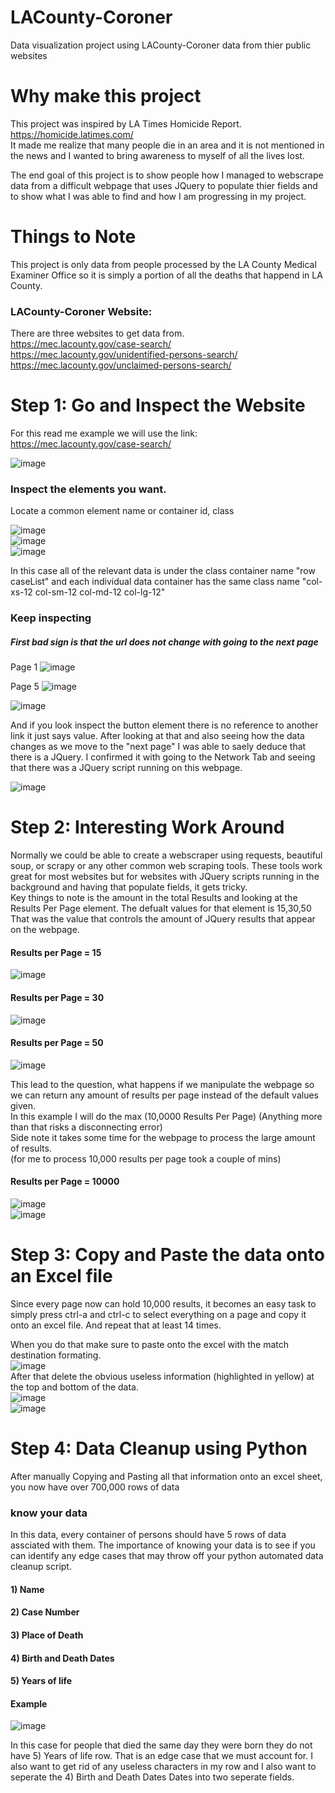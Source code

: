# LACounty-Coroner
Data visualization project using LACounty-Coroner data from thier public websites

# Why make this project
This project was inspired by LA Times Homicide Report. https://homicide.latimes.com/ <br />
It made me realize that many people die in an area and it is not mentioned in the news and I wanted to bring awareness to myself of all the lives lost. 

The end goal of this project is to show people how I managed to webscrape data from a difficult webpage that uses JQuery to populate thier fields and 
to show what I was able to find and how I am progressing in my project. 

# Things to Note
This project is only data from people processed by the LA County Medical Examiner Office so it is simply a portion of all the deaths that happend in LA County. 

### LACounty-Coroner Website:
There are three websites to get data from. <br />
https://mec.lacounty.gov/case-search/<br />
https://mec.lacounty.gov/unidentified-persons-search/<br />
https://mec.lacounty.gov/unclaimed-persons-search/<br />

# Step 1: Go and Inspect the Website
For this read me example we will use the link: https://mec.lacounty.gov/case-search/<br />

![image](https://user-images.githubusercontent.com/51274827/173214058-ef33c0e7-2aa3-4a13-8c65-0cc879e40d0f.png)<br />

### Inspect the elements you want. <br />
Locate a common element name or container id, class<br />

![image](https://user-images.githubusercontent.com/51274827/173214919-2ae59c8b-e830-494a-9c52-83940a2f42a2.png)<br />
![image](https://user-images.githubusercontent.com/51274827/173214720-04283cc1-aa4a-46b4-8979-23afba726312.png)<br /> 
![image](https://user-images.githubusercontent.com/51274827/173214885-d0e50742-6c8d-4853-95b2-6063cc1e5142.png)<br />

In this case all of the relevant data is under the class container name "row caseList" and each individual data container has the same class name "col-xs-12 col-sm-12 col-md-12 col-lg-12"
<br />

### Keep inspecting

##### First bad sign is that the url does not change with going to the next page
Page 1
![image](https://user-images.githubusercontent.com/51274827/173214161-93f1f79c-ff48-4f6c-a188-34bc06a4d7fb.png)<br />

Page 5
![image](https://user-images.githubusercontent.com/51274827/173214171-dda8fbc5-36c7-4cd1-8a16-c270c667cc14.png)<br />

![image](https://user-images.githubusercontent.com/51274827/173214204-68f33c40-1f75-424c-a6d4-c25789860ca2.png)<br />

And if you look inspect the button element there is no reference to another link it just says value. 
After looking at that and also seeing how the data changes as we move to the "next page" I was able to saely deduce that there is a JQuery. 
I confirmed it with going to the Network Tab and seeing that there was a JQuery script running on this webpage. 

![image](https://user-images.githubusercontent.com/51274827/173215122-aea7b85d-02e6-4e30-9fba-1f81b97299c2.png)

# Step 2: Interesting Work Around
Normally we could be able to create a webscraper using requests, beautiful soup, or scrapy or any other common web scraping tools.
These tools work great for most websites but for websites with JQuery scripts running in the background and having that populate fields, it gets tricky.<br />
Key things to note is the amount in the total Results and looking at the Results Per Page element. The defualt values for that element is 15,30,50 That was the value that controls the amount of JQuery results that appear on the webpage.
#### Results per Page = 15 
![image](https://user-images.githubusercontent.com/51274827/173217158-70112584-7cde-411d-8530-a69579de0cf2.png)<br />
#### Results per Page = 30
![image](https://user-images.githubusercontent.com/51274827/173217173-e3f49bb6-9011-4bcf-b725-d3166f74ebce.png)<br />
#### Results per Page = 50
![image](https://user-images.githubusercontent.com/51274827/173217195-a7012ba8-1199-415b-b53f-394e9870dbe5.png)<br />

This lead to the question, what happens if we manipulate the webpage so we can return any amount of results per page instead of the default values given. <br />
In this example I will do the max (10,0000 Results Per Page) (Anything more than that risks a disconnecting error) <br />
Side note it takes some time for the webpage to process the large amount of results. <br />
(for me to process 10,000 results per page took a couple of mins)

#### Results per Page = 10000
![image](https://user-images.githubusercontent.com/51274827/173217320-d0dcff52-d1ca-43f2-aff4-19f0eb5af159.png)<br />
![image](https://user-images.githubusercontent.com/51274827/173217513-7df2c110-6beb-44a9-a428-2074313c3648.png)<br />

 
# Step 3: Copy and Paste the data onto an Excel file
Since every page now can hold 10,000 results, it becomes an easy task to simply press ctrl-a and ctrl-c to select everything on a page and copy it onto an excel file. And repeat that at least 14 times. 

When you do that make sure to paste onto the excel with the match destination formating.<br />
![image](https://user-images.githubusercontent.com/51274827/173219447-6f37cdb6-6bcd-452d-8c1b-8f39a8e1a993.png)<br />
After that delete the obvious useless information (highlighted in yellow) at the top and bottom of the data. <br />
![image](https://user-images.githubusercontent.com/51274827/173219503-a7757272-7a8f-44d4-820f-95395a1f36a2.png)<br />
![image](https://user-images.githubusercontent.com/51274827/173219518-a6d2ccc9-ae48-4f41-bcd7-973dd9526a88.png)<br />

# Step 4: Data Cleanup using Python
After manually Copying and Pasting all that information onto an excel sheet, you now have over 700,000 rows of data
### know your data
In this data, every container of persons should have 5 rows of data assciated with them. The importance of knowing your data is to see if you can identify any edge cases that may throw off your python automated data cleanup script. 

#### 1) Name 
#### 2) Case Number 
#### 3) Place of Death
#### 4) Birth and Death Dates
#### 5) Years of life
#### Example
![image](https://user-images.githubusercontent.com/51274827/173220146-d1da0da7-5eb1-4c75-a6af-7336c0a51ddd.png)<br />

In this case for people that died the same day they were born they do not have 5) Years of life row. That is an edge case that we must account for. I also want to get rid of any useless characters in my row and I also want to seperate the 4) Birth and Death Dates Dates into two seperate fields. 







